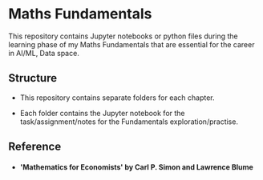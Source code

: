 
# Maths Fundamentals

This repository contains Jupyter notebooks or python files during the learning phase of my Maths Fundamentals that are essential for the career in AI/ML, Data space.


## Structure

- This repository contains separate folders for each chapter.

- Each folder contains the Jupyter notebook for the task/assignment/notes for the Fundamentals exploration/practise.

## Reference

- #### 'Mathematics for Economists'  by Carl P. Simon and Lawrence Blume 

